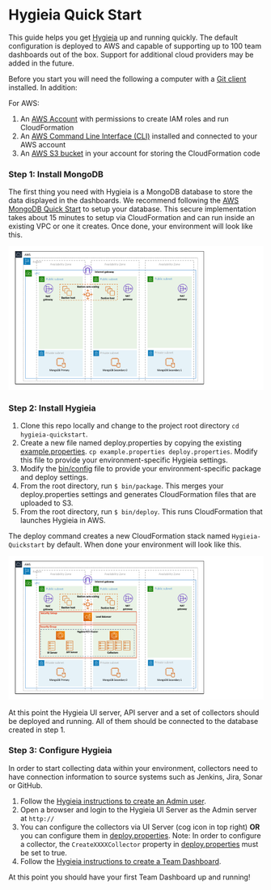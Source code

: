 # Hygieia Quick Start

This guide helps you get [Hygieia](https://hygieia.github.io/Hygieia/getting_started.html) up and running quickly. The default configuration is deployed to AWS and capable of supporting up to 100 team dashboards out of the box. Support for additional cloud providers may be added in the future.

Before you start you will need the following a computer with a [Git client](https://git-scm.com/downloads) installed. In addition:

For AWS:
1. An [AWS Account](https://aws.amazon.com/account/) with permissions to create IAM roles and run CloudFormation
1. An [AWS Command Line Interface (CLI)](https://aws.amazon.com/cli/) installed and connected to your AWS account
1. An [AWS S3 bucket](https://aws.amazon.com/s3/) in your account for storing the CloudFormation code


### Step 1: Install MongoDB

The first thing you need with Hygieia is a MongoDB database to store the data displayed in the dashboards. We recommend following the [AWS MongoDB Quick Start](https://aws.amazon.com/quickstart/architecture/mongodb/) to setup your database. This secure implementation takes about 15 minutes to setup via CloudFormation and can run inside an existing VPC or one it creates. Once done, your environment will look like this.

![Figure 1](images/aws_quickstart_mongodb.png)


### Step 2: Install Hygieia

1. Clone this repo locally and change to the project root directory ```cd hygieia-quickstart```.
1. Create a new file named deploy.properties by copying the existing [example.properties](example.properties). ```cp example.properties deploy.properties```. Modify this file to provide your environment-specific Hygieia settings. 
1. Modify the [bin/config](bin/config) file to provide your environment-specific package and deploy settings.
1. From the root directory, run ```$ bin/package```. This merges your deploy.properties settings and generates CloudFormation files that are uploaded to S3.
1. From the root directory, run ```$ bin/deploy```. This runs CloudFormation that launches Hygieia in AWS.

The deploy command creates a new CloudFormation stack named ```Hygieia-Quickstart``` by default. When done your environment will look like this.

![Figure 2](images/aws_quickstart_hygieia.png)

At this point the Hygieia UI server, API server and a set of collectors should be deployed and running. All of them should be connected to the database created in step 1.


### Step 3: Configure Hygieia

In order to start collecting data within your environment, collectors need to have connection information to source systems such as Jenkins, Jira, Sonar or GitHub.

1. Follow the [Hygieia instructions to create an Admin user](https://hygieia.github.io/Hygieia/signup.html).
1. Open a browser and login to the Hygieia UI Server as the Admin server at ```http://```
1. You can configure the collectors via UI Server (cog icon in top right) **OR** you can configure them in [deploy.properties](deploy.properties). Note: In order to configure a collector, the ```CreateXXXXCollector``` property in [deploy.properties](deploy.properties) must be set to true.
1. Follow the [Hygieia instructions to create a Team Dashboard](https://hygieia.github.io/Hygieia/create_team_dashboard.html).

At this point you should have your first Team Dashboard up and running!
